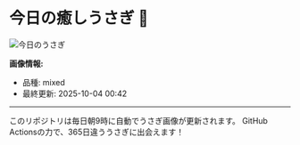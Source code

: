 # 今日の癒しうさぎ 🐰

![今日のうさぎ](https://firebasestorage.googleapis.com/v0/b/rabbitdb-9370d.appspot.com/o/rabbits%2Fd3e294b2?alt=media&token=87289cd4-8d11-45c6-86ca-05f08ae105fb)

**画像情報:**
- 品種: mixed
- 最終更新: 2025-10-04 00:42

---

このリポジトリは毎日朝9時に自動でうさぎ画像が更新されます。
GitHub Actionsの力で、365日違ううさぎに出会えます！
